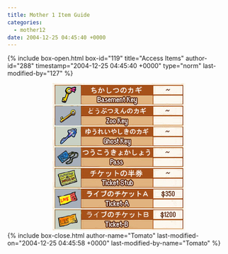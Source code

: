 ```yaml
---
title: Mother 1 Item Guide
categories:
  - mother12
date: 2004-12-25 04:45:40 +0000
---
```

{% include box-open.html box-id="119" title="Access Items" author-id="288" timestamp="2004-12-25 04:45:40 +0000" type="norm" last-modified-by="127" %}
<center><img src="accessitems.jpg" /></center>
{% include box-close.html author-name="Tomato" last-modified-on="2004-12-25 04:45:58 +0000" last-modified-by-name="Tomato" %}
